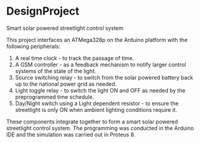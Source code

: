 # DesignProject
Smart solar powered streetlight control system

This project interfaces an ATMega328p on the Arduino platform with the following peripherals:
1) A real time clock - to track the passage of time.
2) A GSM controller - as a feedback mechanism to notify larger control systems of the state of the light.
3) Source switching relay - to switch from the solar powered battery back up to the national power grid as needed.
4) Light toggle relay - to switch the light ON and OFF as needed by the preprogrammed time schedule.
5) Day/Night switch using a Light dependent resistor - to ensure the streetlight is only ON when ambient lighting conditions require it.

These components integrate together to form a smart solar powered streetlight control system.
The programming was conducted in the Arduino IDE and the simulation was carried out in Proteus 8.
